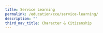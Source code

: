 ```yaml
---
title: Service Learning
permalink: /education/cce/service-learning/
description: ""
third_nav_title: Character & Citizenship
---
```

